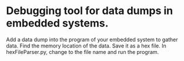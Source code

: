 # Debugging tool for data dumps in embedded systems.

Add a data dump into the program of your embedded system to gather data. Find the memory location of the data. Save it as a hex file. In hexFileParser.py, change to the file name and run the program.
